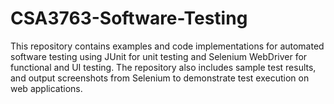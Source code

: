 # CSA3763-Software-Testing
This repository contains examples and code implementations for automated software testing using JUnit for unit testing and Selenium WebDriver for functional and UI testing. The repository also includes sample test results, and output screenshots from Selenium to demonstrate test execution on web applications.

